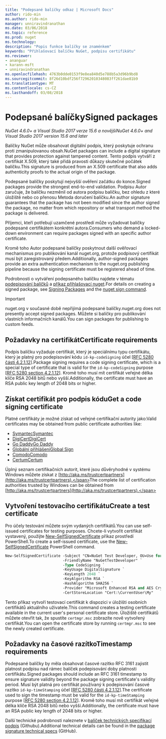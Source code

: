 ```yaml
---
title: "Podepsané balíčky odkaz | Microsoft Docs"
author: rido-min
ms.author: rido-min
manager: unniravindranathan
ms.date: 03/06/2018
ms.topic: reference
ms.prod: nuget
ms.technology: 
description: "Popis funkce balíčky se znaménkem"
keywords: "Přihlašovací balíčku NuGet, podpisu certifikátu"
ms.reviewer:
- ananguar
- karann-msft
- unniravindranathan
ms.openlocfilehash: 4763b0dde0153f9e8ea840d5e788b5a3d96b9bd8
ms.sourcegitcommit: 8f26d10bdf256f72962010348083ff261dae81b9
ms.translationtype: MT
ms.contentlocale: cs-CZ
ms.lasthandoff: 03/08/2018
---
```

# <a name="signed-packages"></a><span data-ttu-id="a365b-104">Podepsané balíčky</span><span class="sxs-lookup"><span data-stu-id="a365b-104">Signed packages</span></span>

<span data-ttu-id="a365b-105">*NuGet 4.6.0+ a Visual Studio 2017 verze 15.6 a novější*</span><span class="sxs-lookup"><span data-stu-id="a365b-105">*NuGet 4.6.0+ and Visual Studio 2017 version 15.6 and later*</span></span>

<span data-ttu-id="a365b-106">Balíčky NuGet může obsahovat digitální podpis, který poskytuje ochranu proti zmanipulovanou obsah.</span><span class="sxs-lookup"><span data-stu-id="a365b-106">NuGet packages can include a digital signature that provides protection against tampered content.</span></span> <span data-ttu-id="a365b-107">Tento podpis vytváří z certifikát X.509, který také přidá pravosti důkazy skutečné počátek balíčku.</span><span class="sxs-lookup"><span data-stu-id="a365b-107">This signature is produced from an X.509 certificate that also adds authenticity proofs to the actual origin of the package.</span></span>

<span data-ttu-id="a365b-108">Podepsané balíčky poskytují nejvyšší ověření začátku do konce.</span><span class="sxs-lookup"><span data-stu-id="a365b-108">Signed packages provide the strongest end-to-end validation.</span></span> <span data-ttu-id="a365b-109">Podpisu Autor zaručuje, že balíčku nezměnil od autora podpisu balíčku, bez ohledu z které úložiště nebo co přenosu Metoda doručení balíčku.</span><span class="sxs-lookup"><span data-stu-id="a365b-109">An author signature guarantees that the package has not been modified since the author signed the package, no matter from which repository or what transport method the package is delivered.</span></span>

<span data-ttu-id="a365b-110">Příjemci, kteří potřebují uzamčené prostředí může vyžadovat balíčky podepsané certifikátem konkrétní autora.</span><span class="sxs-lookup"><span data-stu-id="a365b-110">Consumers who demand a locked-down environment can require packages signed with an specific author certificate.</span></span>

<span data-ttu-id="a365b-111">Kromě toho Autor podepsané balíčky poskytnout další ověřovací mechanismus pro publikování kanál nuget.org, protože podpisový certifikát musí být zaregistrovaný předem.</span><span class="sxs-lookup"><span data-stu-id="a365b-111">Additionally, author-signed packages provide an extra authentication mechanism to the nuget.org publishing pipeline because the signing certificate must be registered ahead of time.</span></span>

<span data-ttu-id="a365b-112">Podrobnosti o vytváření podepsaného balíčku najdete v tématu [podepisování balíčků](../create-packages/Sign-a-package.md) a [příkaz přihlašovací nuget](../tools/cli-ref-sign.md).</span><span class="sxs-lookup"><span data-stu-id="a365b-112">For details on creating a signed package, see [Signing Packages](../create-packages/Sign-a-package.md) and the [nuget sign command](../tools/cli-ref-sign.md).</span></span>

> [!Important]
> <span data-ttu-id="a365b-113">nuget.org v současné době nepřijímá podepsané balíčky.</span><span class="sxs-lookup"><span data-stu-id="a365b-113">nuget.org does not presently accept signed packages.</span></span> <span data-ttu-id="a365b-114">Můžete si balíčky pro publikování vlastních informačních kanálů.</span><span class="sxs-lookup"><span data-stu-id="a365b-114">You can sign packages for publishing to custom feeds.</span></span>

## <a name="certificate-requirements"></a><span data-ttu-id="a365b-115">Požadavky na certifikát</span><span class="sxs-lookup"><span data-stu-id="a365b-115">Certificate requirements</span></span>

<span data-ttu-id="a365b-116">Podpis balíčku vyžaduje certifikát, který je speciálnímu typu certifikátu, který je platný pro podepisování kódu `id-kp-codeSigning` účel [[RFC 5280 části 4.2.1.12](https://tools.ietf.org/html/rfc5280#section-4.2.1.12)].</span><span class="sxs-lookup"><span data-stu-id="a365b-116">Package signing requires a code signing certificate, which is a special type of certificate that is valid for the `id-kp-codeSigning` purpose [[RFC 5280 section 4.2.1.12](https://tools.ietf.org/html/rfc5280#section-4.2.1.12)].</span></span> <span data-ttu-id="a365b-117">Kromě toho musí mít certifikát veřejné délka klíče RSA 2048 bitů nebo vyšší.</span><span class="sxs-lookup"><span data-stu-id="a365b-117">Additionally, the certificate must have an RSA public key length of 2048 bits or higher.</span></span>

## <a name="get-a-code-signing-certificate"></a><span data-ttu-id="a365b-118">Získat certifikát pro podpis kódu</span><span class="sxs-lookup"><span data-stu-id="a365b-118">Get a code signing certificate</span></span>

<span data-ttu-id="a365b-119">Platné certifikáty je možné získat od veřejné certifikační autority jako:</span><span class="sxs-lookup"><span data-stu-id="a365b-119">Valid certificates may be obtained from public certificate authorities like:</span></span>

- [<span data-ttu-id="a365b-120">Symantec</span><span class="sxs-lookup"><span data-stu-id="a365b-120">Symantec</span></span>](https://trustcenter.websecurity.symantec.com/process/trust/productOptions?productType=SoftwareValidationClass3)
- [<span data-ttu-id="a365b-121">DigiCert</span><span class="sxs-lookup"><span data-stu-id="a365b-121">DigiCert</span></span>](https://www.digicert.com/code-signing/)
- [<span data-ttu-id="a365b-122">Go Daddy</span><span class="sxs-lookup"><span data-stu-id="a365b-122">Go Daddy</span></span>](https://www.godaddy.com/web-security/code-signing-certificate)
- [<span data-ttu-id="a365b-123">Globální přihlášení</span><span class="sxs-lookup"><span data-stu-id="a365b-123">Global Sign</span></span>](https://www.globalsign.com/en/code-signing-certificate/)
- [<span data-ttu-id="a365b-124">Comodo</span><span class="sxs-lookup"><span data-stu-id="a365b-124">Comodo</span></span>](https://www.comodo.com/e-commerce/code-signing/code-signing-certificate.php)
- [<span data-ttu-id="a365b-125">Certum</span><span class="sxs-lookup"><span data-stu-id="a365b-125">Certum</span></span>](https://www.certum.eu/certum/cert,offer_en_open_source_cs.xml) 

<span data-ttu-id="a365b-126">Úplný seznam certifikačních autorit, které jsou důvěryhodné v systému Windows můžete získat z [http://aka.ms/trustcertpartners](http://aka.ms/trustcertpartners).</span><span class="sxs-lookup"><span data-stu-id="a365b-126">The complete list of certification authorities trusted by Windows can be obtained from [http://aka.ms/trustcertpartners](http://aka.ms/trustcertpartners).</span></span>

## <a name="create-a-test-certificate"></a><span data-ttu-id="a365b-127">Vytvoření testovacího certifikátu</span><span class="sxs-lookup"><span data-stu-id="a365b-127">Create a test certificate</span></span>

<span data-ttu-id="a365b-128">Pro účely testování můžete svým vydaných certifikátů.</span><span class="sxs-lookup"><span data-stu-id="a365b-128">You can use self-issued certificates for testing purposes.</span></span> <span data-ttu-id="a365b-129">Chcete-li vytvořit certifikát vystavený, použijte [New-SelfSignedCertificate](https://docs.microsoft.com/en-us/powershell/module/pkiclient/new-selfsignedcertificate) příkaz prostředí PowerShell.</span><span class="sxs-lookup"><span data-stu-id="a365b-129">To create a self-issued certificate, use the [New-SelfSignedCertificate](https://docs.microsoft.com/en-us/powershell/module/pkiclient/new-selfsignedcertificate) PowerShell command.</span></span>

```ps
New-SelfSignedCertificate -Subject "CN=NuGet Test Developer, OU=Use for testing purposes ONLY" `
                          -FriendlyName "NuGetTestDeveloper" `
                          -Type CodeSigning `
                          -KeyUsage DigitalSignature `
                          -KeyLength 2048 `
                          -KeyAlgorithm RSA `
                          -HashAlgorithm SHA256 `
                          -Provider "Microsoft Enhanced RSA and AES Cryptographic Provider" `
                          -CertStoreLocation "Cert:\CurrentUser\My" 
```

<span data-ttu-id="a365b-130">Tento příkaz vytvoří testovací certifikát k dispozici v úložišti osobních certifikátů aktuálního uživatele.</span><span class="sxs-lookup"><span data-stu-id="a365b-130">This command creates a testing certificate available in the current user's personal certificate store.</span></span> <span data-ttu-id="a365b-131">Úložiště certifikátů můžete otevřít tak, že spustíte `certmgr.msc` zobrazíte nově vytvořený certifikát.</span><span class="sxs-lookup"><span data-stu-id="a365b-131">You can open the certificate store by running `certmgr.msc` to see the newly created certificate.</span></span>

## <a name="timestamp-requirements"></a><span data-ttu-id="a365b-132">Požadavky na časové razítko</span><span class="sxs-lookup"><span data-stu-id="a365b-132">Timestamp requirements</span></span>

<span data-ttu-id="a365b-133">Podepsané balíčky by měla obsahovat časové razítko RFC 3161 zajistit platnost podpisu nad rámec balíček podepisování doby platnosti certifikátu.</span><span class="sxs-lookup"><span data-stu-id="a365b-133">Signed packages should include an RFC 3161 timestamp to ensure signature validity beyond the package signing certificate's validity period.</span></span> <span data-ttu-id="a365b-134">Musí být platná pro certifikát používaný k podepisování časové razítko `id-kp-timeStamping` účel [[RFC 5280 části 4.2.1.12](https://tools.ietf.org/html/rfc5280#section-4.2.1.12)].</span><span class="sxs-lookup"><span data-stu-id="a365b-134">The certificate used to sign the timestamp must be valid for the `id-kp-timeStamping` purpose [[RFC 5280 section 4.2.1.12](https://tools.ietf.org/html/rfc5280#section-4.2.1.12)].</span></span> <span data-ttu-id="a365b-135">Kromě toho musí mít certifikát veřejné délka klíče RSA 2048 bitů nebo vyšší.</span><span class="sxs-lookup"><span data-stu-id="a365b-135">Additionally, the certificate must have an RSA public key length of 2048 bits or higher.</span></span>

<span data-ttu-id="a365b-136">Další technické podrobnosti naleznete v [balíček technických specifikací podpis](https://github.com/NuGet/Home/wiki/Package-Signatures-Technical-Details) (Githubu).</span><span class="sxs-lookup"><span data-stu-id="a365b-136">Additional technical details can be found in the [package signature technical specs](https://github.com/NuGet/Home/wiki/Package-Signatures-Technical-Details) (GitHub).</span></span>
